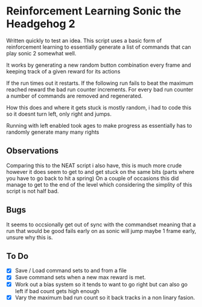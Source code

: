 # Reinforcement Learning Sonic the Headgehog 2

Written quickly to test an idea. This script uses a basic form of reinforcement learning to essentially generate a list of commands that can play sonic 2 somewhat well. 

It works by generating a new random button combination every frame and keeping track of a given reward for its actions 

If the run times out it restarts. If the following run fails to beat the maximum reached reward the bad run counter increments. For every bad run counter a number of commands are
removed and regenerated. 

How this does and where it gets stuck is mostly random, i had to code this so it doesnt turn left, only right and jumps. 

Running with left enabled took ages to make progress as essentially has to randomly generate many many rights

## Observations

Comparing this to the NEAT script i also have, this is much more crude however it does seem to get to and get stuck on the same bits (parts where you have to go back to hit a spring) 
On a couple of occasions this did manage to get to the end of the level which considering the simplity of this script is not half bad. 

## Bugs ##

It seems to occsionally get out of sync with the commandset meaning that a run that would be good fails early on
as sonic will jump maybe 1 frame early, unsure why this is. 

## To Do ##
* [x] Save / Load command sets to and from a file
* [x] Save command sets when a new max reward is met. 
* [x] Work out a bias system so it tends to want to go right but can also go left if bad count gets high enough
* [x] Vary the maximum bad run count so it back tracks in a non linary fasion. 